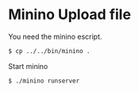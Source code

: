 Minino Upload file
==================

You need the minino escript.
``` bash
$ cp ../../bin/minino .
```
Start minino
``` bash
$ ./minino runserver
```

